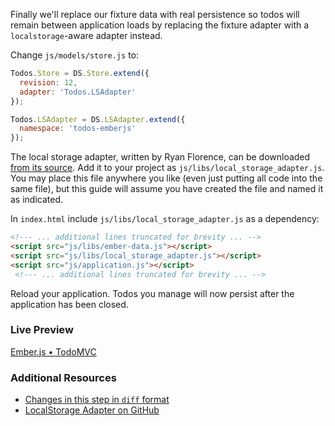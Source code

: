 Finally we'll replace our fixture data with real persistence so todos will remain between application loads by replacing the fixture adapter with a `localstorage`-aware adapter instead.

Change `js/models/store.js` to:

```javascript
Todos.Store = DS.Store.extend({
  revision: 12,
  adapter: 'Todos.LSAdapter'
});

Todos.LSAdapter = DS.LSAdapter.extend({
  namespace: 'todos-emberjs'
});
```

The local storage adapter, written by Ryan Florence, can be downloaded [from its source](https://github.com/rpflorence/ember-localstorage-adapter). Add it to your project as `js/libs/local_storage_adapter.js`. You may place this file anywhere you like (even just putting all code into the same file), but this guide will assume you have created the file and named it as indicated.

In `index.html` include `js/libs/local_storage_adapter.js` as a dependency:

```html
<!--- ... additional lines truncated for brevity ... -->
<script src="js/libs/ember-data.js"></script>
<script src="js/libs/local_storage_adapter.js"></script>
<script src="js/application.js"></script>
 <!--- ... additional lines truncated for brevity ... -->
```

Reload your application. Todos you manage will now persist after the application has been closed.

### Live Preview
<a class="jsbin-embed" href="http://jsbin.com/aqexej/3/embed?live">Ember.js • TodoMVC</a><script src="http://static.jsbin.com/js/embed.js"></script>

### Additional Resources

  * [Changes in this step in `diff` format](https://github.com/emberjs/quickstart-code-sample/commit/4830fbe41ed41326ac26025cb98104a0c258dd03)
  * [LocalStorage Adapter on GitHub](https://github.com/rpflorence/ember-localstorage-adapter)
